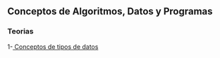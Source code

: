 ## Conceptos de Algoritmos, Datos y Programas 

### Teorias
1-[ Conceptos de tipos de datos ](Teorias/conceptos_de_tipos_de_datos.pdf)


